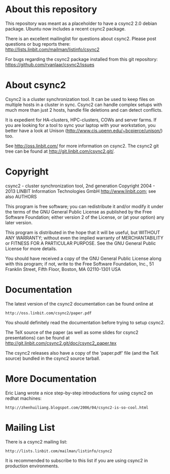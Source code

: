 About this repository
=====================

This repository was meant as a placeholder to have a csync2 2.0 debian package.
Ubuntu now includes a recent csync2 package. 

There is an excellent mailinglist for questions about csync2.
Please post questions or bug reports there:
http://lists.linbit.com/mailman/listinfo/csync2

For bugs regarding the csync2 package installed from this git repository:
https://github.com/rvanlaar/csync2/issues

About csync2
============

Csync2 is a cluster synchronization tool. It can be used to keep files on
multiple hosts in a cluster in sync. Csync2 can handle complex setups with
much more than just 2 hosts, handle file deletions and can detect conflicts.

It is expedient for HA-clusters, HPC-clusters, COWs and server farms. If
you are looking for a tool to sync your laptop with your workstation, you
better have a look at Unison (http://www.cis.upenn.edu/~bcpierce/unison/)
too.

See http://oss.linbit.com/ for more information on csync2. The csync2
git tree can be found at http://git.linbit.com/csync2.git/.


Copyright
=========

csync2 - cluster synchronization tool, 2nd generation
Copyright 2004 - 2013 LINBIT Information Technologies GmbH
http://www.linbit.com; see also AUTHORS

This program is free software; you can redistribute it and/or modify
it under the terms of the GNU General Public License as published by
the Free Software Foundation; either version 2 of the License, or
(at your option) any later version.

This program is distributed in the hope that it will be useful,
but WITHOUT ANY WARRANTY; without even the implied warranty of
MERCHANTABILITY or FITNESS FOR A PARTICULAR PURPOSE.  See the
GNU General Public License for more details.

You should have received a copy of the GNU General Public License
along with this program; if not, write to the Free Software
Foundation, Inc., 51 Franklin Street, Fifth Floor, Boston, MA 02110-1301 USA


Documentation
=============

The latest version of the csync2 documentation can be found online at

	http://oss.linbit.com/csync2/paper.pdf

You should definitely read the documentation before trying to setup csync2.

The TeX source of the paper (as well as some slides for csync2 presentations)
can be found at http://git.linbit.com/csync2.git/doc/csync2_paper.tex

The csync2 releases also have a copy of the 'paper.pdf' file
(and the TeX source) bundled in the csync2 source tarball.


More Documentation
==================

Eric Liang wrote a nice step-by-step introductions for using csync2 on redhat
machines:

	http://zhenhuiliang.blogspot.com/2006/04/csync2-is-so-cool.html


Mailing List
============

There is a csync2 mailing list:

	http://lists.linbit.com/mailman/listinfo/csync2

It is recommended to subscribe to this list if you are using csync2 in
production environments.

